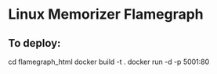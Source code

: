 # Linux Memorizer Flamegraph

## To deploy:

cd flamegraph_html
docker build -t <name> .
docker run -d -p 5001:80 <name>

